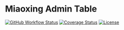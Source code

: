 # Miaoxing Admin Table

[![GitHub Workflow Status](https://img.shields.io/github/workflow/status/miaoxing/mxjs-a-table/Build?style=flat-square)](https://github.com/miaoxing/mxjs-a-table/actions)
[![Coverage Status](https://img.shields.io/coveralls/miaoxing/mxjs-a-table.svg?style=flat-square)](https://coveralls.io/r/miaoxing/mxjs-a-table)
[![License](http://img.shields.io/badge/license-MIT-brightgreen.svg?style=flat-square)](http://www.opensource.org/licenses/MIT)

